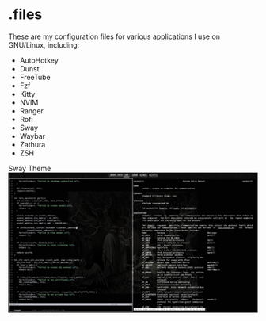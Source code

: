 # .files
These are my configuration files for various applications I use on GNU/Linux, including:
* AutoHotkey
* Dunst
* FreeTube
* Fzf
* Kitty
* NVIM
* Ranger
* Rofi
* Sway
* Waybar
* Zathura
* ZSH

Sway Theme
![Sway Theme Preview](previews/sway.png)
